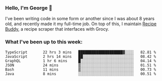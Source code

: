 ### Hello, I'm George 👋

I've been writing code in some form or another since I was about 8 years old, and recently made it my full-time job. On top of this, I maintain [Recipe Buddy](https://github.com/georgegebbett/recipe-buddy), a recipe scraper that interfaces with Grocy.  

<!--
**georgegebbett/georgegebbett** is a ✨ _special_ ✨ repository because its `README.md` (this file) appears on your GitHub profile.

Here are some ideas to get you started:

- 🔭 I’m currently working on ...
- 🌱 I’m currently learning ...
- 👯 I’m looking to collaborate on ...
- 🤔 I’m looking for help with ...
- 💬 Ask me about ...
- 📫 How to reach me: ...
- 😄 Pronouns: ...
- ⚡ Fun fact: ...
-->

### What I've been up to this week:
<!--START_SECTION:waka-->

```text
TypeScript       22 hrs 3 mins   ████████████████████▓░░░░   82.81 %
JavaScript       2 hrs 14 mins   ██░░░░░░░░░░░░░░░░░░░░░░░   08.42 %
GraphQL          1 hr 6 mins     █░░░░░░░░░░░░░░░░░░░░░░░░   04.14 %
JSON             24 mins         ▒░░░░░░░░░░░░░░░░░░░░░░░░   01.51 %
Bash             11 mins         ▒░░░░░░░░░░░░░░░░░░░░░░░░   00.73 %
Java             8 mins          ░░░░░░░░░░░░░░░░░░░░░░░░░   00.51 %
```

<!--END_SECTION:waka-->
